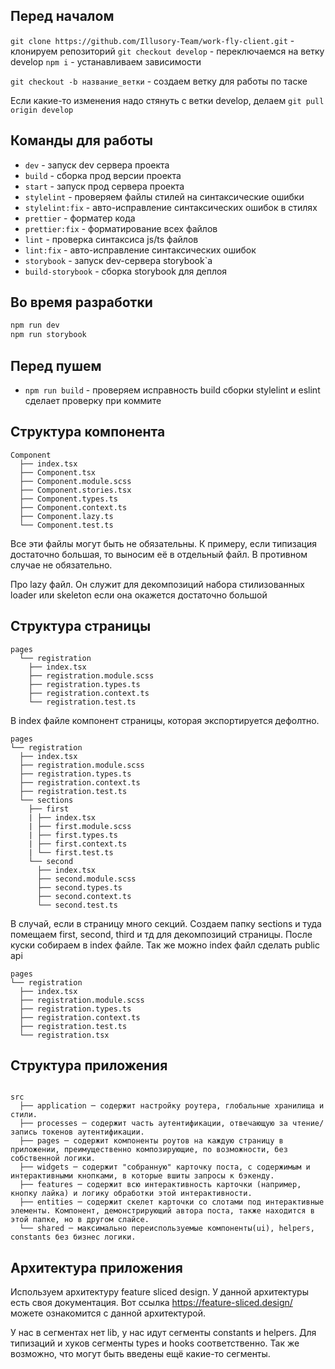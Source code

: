 ## Перед началом

`git clone https://github.com/Illusory-Team/work-fly-client.git` - клонируем репозиторий
`git checkout develop` - переключаемся на ветку develop
`npm i` - устанавливаем зависимости

`git checkout -b название_ветки` - создаем ветку для работы по таске

Если какие-то изменения надо стянуть с ветки develop, делаем `git pull origin develop`

## Команды для работы

- `dev` - запуск dev сервера проекта
- `build` - сборка прод версии проекта
- `start` - запуск прод сервера проекта
- `stylelint` - проверяем файлы стилей на синтаксические ошибки
- `stylelint:fix` - авто-исправление синтаксических ошибок в стилях
- `prettier` - форматер кода
- `prettier:fix` - форматирование всех файлов
- `lint` - проверка синтаксиса js/ts файлов
- `lint:fix` - авто-исправление синтаксических ошибок
- `storybook` - запуск dev-сервера storybook`а
- `build-storybook` - сборка storybook для деплоя

## Во время разработки

```bash
npm run dev
npm run storybook
```

## Перед пушем

- `npm run build` - проверяем исправность build сборки
  stylelint и eslint сделает проверку при коммите

## Структура компонента

```
Component
  ├── index.tsx
  ├── Component.tsx
  ├── Component.module.scss
  ├── Component.stories.tsx
  ├── Component.types.ts
  ├── Component.context.ts
  ├── Component.lazy.ts
  └── Component.test.ts
```

Все эти файлы могут быть не обязательны. К примеру, если типизация достаточно большая, то выносим её в отдельный файл. В противном случае не обязательно.

Про lazy файл. Он служит для декомпозиций набора стилизованных loader или skeleton если она окажется достаточно большой

## Структура страницы

```
pages
  └── registration
    ├── index.tsx
    ├── registration.module.scss
    ├── registration.types.ts
    ├── registration.context.ts
    └── registration.test.ts
```

В index файле компонент страницы, которая экспортируется дефолтно.

```
pages
└── registration
  ├── index.tsx
  ├── registration.module.scss
  ├── registration.types.ts
  ├── registration.context.ts
  ├── registration.test.ts
  └── sections
    ├── first
    | ├── index.tsx
    | ├── first.module.scss
    | ├── first.types.ts
    | ├── first.context.ts
    | └── first.test.ts
    └── second 
      ├── index.tsx
      ├── second.module.scss
      ├── second.types.ts
      ├── second.context.ts
      └── second.test.ts
```

В случай, если в страницу много секций. Создаем папку sections и туда помещаем first, second, third и тд 
для декомпозиций страницы. После куски собираем в index файле. Так же можно index файл сделать public api

```
pages
└── registration
  ├── index.tsx
  ├── registration.module.scss
  ├── registration.types.ts
  ├── registration.context.ts
  ├── registration.test.ts
  └── registration.tsx
```

## Структура приложения

```

src
  ├── application ─ содержит настройку роутера, глобальные хранилища и стили.
  ├── processes ─ содержит часть аутентификации, отвечающую за чтение/запись токенов аутентификации.
  ├── pages ─ содержит компоненты роутов на каждую страницу в приложении, преимущественно композирующие, по возможности, без собственной логики.
  ├── widgets ─ содержит "собранную" карточку поста, с содержимым и интерактивными кнопками, в которые вшиты запросы к бэкенду.
  ├── features ─ содержит всю интерактивность карточки (например, кнопку лайка) и логику обработки этой интерактивности.
  ├── entities ─ содержит скелет карточки со слотами под интерактивные элементы. Компонент, демонстрирующий автора поста, также находится в этой папке, но в другом слайсе.
  └── shared ─ максимально переиспользуемые компоненты(ui), helpers, constants без бизнес логики.

```

## Архитектура приложения

Используем архитектуру feature sliced design. У данной архитектуры есть своя документация. Вот ссылка https://feature-sliced.design/
можете ознакомится с данной архитектурой.

У нас в сегментах нет lib, у нас идут сегменты constants и helpers. Для типизаций и хуков сегменты types и hooks соответственно.
Так же возможно, что могут быть введены ещё какие-то сегменты. 
